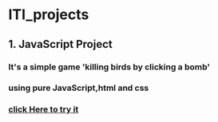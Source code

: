 # ITI_projects
## 1. JavaScript Project
### It's a simple game  'killing birds by clicking a bomb'
### using pure JavaScript,html and css
### [click Here to try it](https://raw.githack.com/Tasbeeh77/ITI_projects/main/JS_Game/pages/index.html)